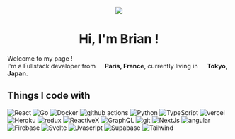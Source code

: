 <p align="center">
  <a href="https://count.getloli.com/"><img src="https://count.getloli.com/get/@:dcBrian"></a>
</p>

<h1 align="center"> Hi, I'm Brian !
</h1>
<p align='center'>
<p>Welcome to my page ! <Br/>I'm a Fullstack developer from <img src="https://cdn-icons-png.flaticon.com/512/197/197560.png" width="13"/> <b>Paris, France</b>, currently living in <img src="https://cdn-icons-png.flaticon.com/512/197/197604.png" width="13"/> <b>Tokyo, Japan</b>. </p>


<h2>Things I code with</h2>
<div>
  <img alt="React" src="https://img.shields.io/badge/-React-45b8d8?style=flat-square&logo=react&logoColor=white" />
  <img alt="Go" src="https://img.shields.io/badge/-Go-8DD6F9?style=flat-square&logo=go&logoColor=white" /> 
  <img alt="Docker" src="https://img.shields.io/badge/-Docker-46a2f1?style=flat-square&logo=docker&logoColor=white" />
  <img alt="github actions" src="https://img.shields.io/badge/-Github_Actions-2088FF?style=flat-square&logo=github-actions&logoColor=white" />
  <img alt="Python" src="https://img.shields.io/badge/-Python-1a73e8?style=flat-square&logo=python&logoColor=white" />  
  <img alt="TypeScript" src="https://img.shields.io/badge/-TypeScript-007ACC?style=flat-square&logo=typescript&logoColor=white" />
  <img alt="vercel" src="https://img.shields.io/badge/-Vercel-5849BE?style=flat-square&logo=vercel&logoColor=white" />
  <img alt="Heroku" src="https://img.shields.io/badge/-Heroku-430098?style=flat-square&logo=heroku&logoColor=white" />
  <img alt="redux" src="https://img.shields.io/badge/-Redux-764ABC?style=flat-square&logo=redux&logoColor=white" />
  <img alt="ReactiveX" src="https://img.shields.io/badge/-RxJs-B7178C?style=flat-square&logo=reactivex&logoColor=white" />
  <img alt="GraphQL" src="https://img.shields.io/badge/-GraphQL-E10098?style=flat-square&logo=graphql&logoColor=white" />
  <img alt="git" src="https://img.shields.io/badge/-Git-CC6699?style=flat-square&logo=git&logoColor=white" />
  <img alt="NextJs" src="https://img.shields.io/badge/-NextJs-ea2845?style=flat-square&logo=nextdotjs&logoColor=white" />
  <img alt="angular" src="https://img.shields.io/badge/-Angular-DD0031?style=flat-square&logo=angular&logoColor=white" />
  <img alt="Firebase" src="https://img.shields.io/badge/-Firebase-EC4A3F?style=flat-square&logo=firebase&logoColor=white" />
  <img alt="Svelte" src="https://img.shields.io/badge/-Svelte-FB542B?style=flat-square&logo=svelte&logoColor=white" />
  <img alt="Jvascript" src="https://img.shields.io/badge/-Javascript-FFBF00?style=flat-square&logo=javascript&logoColor=white" />
  <img alt="Supabase" src="https://img.shields.io/badge/-Supabase-13aa52?style=flat-square&logo=supabase&logoColor=white" />
  <img alt="Tailwind" src="https://img.shields.io/badge/-Tailwind_CSS-43853d?style=flat-square&logo=tailwindcss&logoColor=white" />
</div>
